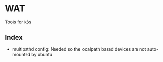 # WAT

Tools for k3s 

## Index

- multipathd config: Needed so the localpath based devices are not auto-mounted by ubuntu
